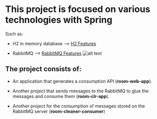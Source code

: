 # This project is focused on various technologies with Spring


Such as:

- H2 in memory database --> [H2 Features](http://www.h2database.com/html/features.html
)

- RabbitMQ --> [RabbitMQ Features](https://blog.bi-geek.com/rabbitmq-para-principiantes/
) ![alt text](https://www.cloudamqp.com/img/blog/workflow-rabbitmq.png)

## The project consists of:

- An application that generates a consumption API (__room-web-app__).

- Another project that sends messages to the RabbitMQ to glue the messages and consume them (__room-clr-app__).

- Another project for the consumption of messages stored on the RabbitMQ server (__room-cleaner-consumer__)
